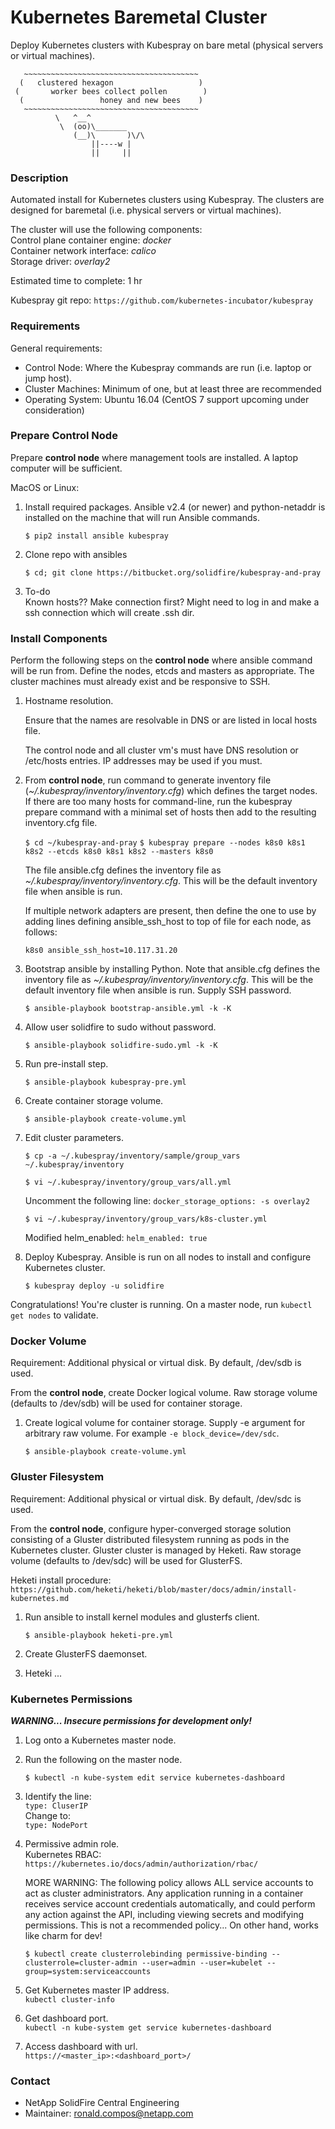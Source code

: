 # Kubernetes Baremetal Cluster #

Deploy Kubernetes clusters with Kubespray on bare metal (physical servers or virtual machines).

```
   ~~~~~~~~~~~~~~~~~~~~~~~~~~~~~~~~~~~~~~~
  (   clustered hexagon                   )
 (       worker bees collect pollen        )
  (                 honey and new bees    )
   ~~~~~~~~~~~~~~~~~~~~~~~~~~~~~~~~~~~~~~~
          \   ^__^
           \  (oo)\_______
              (__)\       )\/\
                  ||----w |
                  ||     ||
```

### Description ###

Automated install for Kubernetes clusters using Kubespray.  The clusters are designed for baremetal (i.e. physical servers or virtual machines).

The cluster will use the following components:  
Control plane container engine: *docker*  
Container network interface: *calico*  
Storage driver: *overlay2*  

Estimated time to complete: 1 hr

Kubespray git repo:  `https://github.com/kubernetes-incubator/kubespray`

### Requirements ###

General requirements:

* Control Node: Where the Kubespray commands are run (i.e. laptop or jump host).
* Cluster Machines: Minimum of one, but at least three are recommended
* Operating System: Ubuntu 16.04   (CentOS 7 support upcoming under consideration)

### Prepare Control Node ###

Prepare **control node** where management tools are installed.  A laptop computer will be sufficient.

MacOS or Linux:

1. Install required packages.  Ansible v2.4 (or newer) and python-netaddr is installed on the machine that will run Ansible commands.

    `$ pip2 install ansible kubespray`  

2. Clone repo with ansibles

    `$ cd; git clone https://bitbucket.org/solidfire/kubespray-and-pray`

3.  To-do  
    Known hosts??  Make connection first?
    Might need to log in and make a ssh connection which will create .ssh dir.

### Install Components ###

Perform the following steps on the **control node** where ansible command will be run from.  Define the nodes, etcds and masters as appropriate.  The cluster machines must already exist and be responsive to SSH.

1. Hostname resolution.

    Ensure that the names are resolvable in DNS or are listed in local hosts file.

    The control node and all cluster vm's must have DNS resolution or /etc/hosts entries.  IP addresses may be used if you must.

2. From **control node**, run command to generate inventory file (*~/.kubespray/inventory/inventory.cfg*) which defines the target nodes.  If there are too many hosts for command-line, run the kubespray prepare command with a minimal set of hosts then add to the resulting inventory.cfg file.

    `$ cd ~/kubespray-and-pray`
    `$ kubespray prepare --nodes k8s0 k8s1 k8s2 --etcds k8s0 k8s1 k8s2 --masters k8s0`

    The file ansible.cfg defines the inventory file as *~/.kubespray/inventory/inventory.cfg*.  This will be the default inventory file when ansible is run.
    
    If multiple network adapters are present, then define the one to use by adding lines defining ansible\_ssh\_host to top of file for each node, as follows:
    
    `k8s0 ansible_ssh_host=10.117.31.20`   

3. Bootstrap ansible by installing Python.  Note that ansible.cfg defines the inventory file as *~/.kubespray/inventory/inventory.cfg*.  This will be the default inventory file when ansible is run.  Supply SSH password. 

    `$ ansible-playbook bootstrap-ansible.yml -k -K`

4. Allow user solidfire to sudo without password.

    `$ ansible-playbook solidfire-sudo.yml -k -K`

5. Run pre-install step.

    `$ ansible-playbook kubespray-pre.yml`

6. Create container storage volume.

    `$ ansible-playbook create-volume.yml`

7. Edit cluster parameters.

    `$ cp -a ~/.kubespray/inventory/sample/group_vars ~/.kubespray/inventory`

    `$ vi ~/.kubespray/inventory/group_vars/all.yml`

    Uncomment the following line:
    `docker_storage_options: -s overlay2`  

    `$ vi ~/.kubespray/inventory/group_vars/k8s-cluster.yml`

    Modified helm_enabled:
    `helm_enabled: true`
 
8. Deploy Kubespray.  Ansible is run on all nodes to install and configure Kubernetes cluster.
 
    `$ kubespray deploy -u solidfire`
    
Congratulations!  You're cluster is running.  On a master node, run `kubectl get nodes` to validate.

### Docker Volume ###

Requirement:  Additional physical or virtual disk.  By default, /dev/sdb is used.

From the **control node**, create Docker logical volume.  Raw storage volume (defaults to /dev/sdb) will be used for container storage.

1. Create logical volume for container storage.  Supply -e argument for arbitrary raw volume.  For example `-e block_device=/dev/sdc`.

    `$ ansible-playbook create-volume.yml`

### Gluster Filesystem ###

Requirement:  Additional physical or virtual disk.  By default, /dev/sdc is used.

From the **control node**, configure hyper-converged storage solution consisting of a Gluster distributed filesystem running as pods in the Kubernetes cluster.  Gluster cluster is managed by Heketi.  Raw storage volume (defaults to /dev/sdc) will be used for GlusterFS.

Heketi install procedure: `https://github.com/heketi/heketi/blob/master/docs/admin/install-kubernetes.md`

1. Run ansible to install kernel modules and glusterfs client.

    `$ ansible-playbook heketi-pre.yml`

2. Create GlusterFS daemonset.

3. Heteki ...

### Kubernetes Permissions ###

***WARNING... Insecure permissions for development only!***

1. Log onto a Kubernetes master node.

2. Run the following on the master node.  

    `$ kubectl -n kube-system edit service kubernetes-dashboard`

3. Identify the line:  
    `type: CluserIP`  
    Change to:  
    `type: NodePort`  

4. Permissive admin role.  
    Kubernetes RBAC: `https://kubernetes.io/docs/admin/authorization/rbac/`

    MORE WARNING: The following policy allows ALL service accounts to act as cluster administrators. Any application running in a container receives service account credentials automatically, and could perform any action against the API, including viewing secrets and modifying permissions. This is not a recommended policy... On other hand, works like charm for dev!

    `$ kubectl create clusterrolebinding permissive-binding --clusterrole=cluster-admin --user=admin --user=kubelet --group=system:serviceaccounts`

5. Get Kubernetes master IP address.  
    `kubectl cluster-info`

6. Get dashboard port.  
    `kubectl -n kube-system get service kubernetes-dashboard`

7. Access dashboard with url.  
    `https://<master_ip>:<dashboard_port>/`

### Contact ###

* NetApp SolidFire Central Engineering
* Maintainer:  ronald.compos@netapp.com
